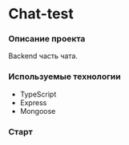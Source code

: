 # Chat-test

### Описание проекта

Backend часть чата\.  

### Используемые технологии  

* TypeScript
* Express
* Mongoose

### Старт